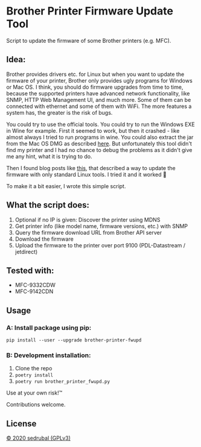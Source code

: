 # Brother Printer Firmware Update Tool

Script to update the firmware of some Brother printers (e.g. MFC).

## Idea:

Brother provides drivers etc. for Linux but when you want to update the firmware of your printer,
Brother only provides ugly programs for Windows or Mac OS.
I think, you should do firmware upgrades from time to time, because the supported printers have
advanced network functionality, like SNMP, HTTP Web Management UI, and much more.
Some of them can be connected with ethernet and some of them with WiFi.
The more features a system has, the greater is the risk of bugs.

You could try to use the official tools. You could try to run the Windows EXE in Wine for example.
First it seemed to work, but then it crashed - like almost always I tried to run programs in wine.
You could also extract the jar from the Mac OS DMG as described [here](https://avandorp.wordpress.com/2009/07/21/brother-printer-firmware-update-with-linux-brother-druckerfirmware-update-mit-linux/).
But unfortunately this tool didn't find my printer and I had no chance to debug the problems as it
didn't give me any hint, what it is trying to do.

Then I found blog posts like
[this](https://www.earth.li/~noodles/blog/2015/11/updating-hl3040cn-firmware.html), that described a
way to update the firmware with only standard Linux tools.
I tried it and it worked :tada:

To make it a bit easier, I wrote this simple script.

## What the script does:

1. Optional if no IP is given: Discover the printer using MDNS
2. Get printer info (like model name, firmware versions, etc.) with SNMP
3. Query the firmware download URL from Brother API server
4. Download the firmware
5. Upload the firmware to the printer over port 9100 (PDL-Datastream / jetdirect)

## Tested with:

- MFC-9332CDW
- MFC-9142CDN

## Usage

### A: Install package using pip:

```shell
pip install --user --upgrade brother-printer-fwupd
```

### B: Development installation:

1. Clone the repo
2. `poetry install`
3. `poetry run brother_printer_fwupd.py`

Use at your own risk!™

Contributions welcome.

## License

[© 2020 sedrubal (GPLv3)](./LICENSE)
